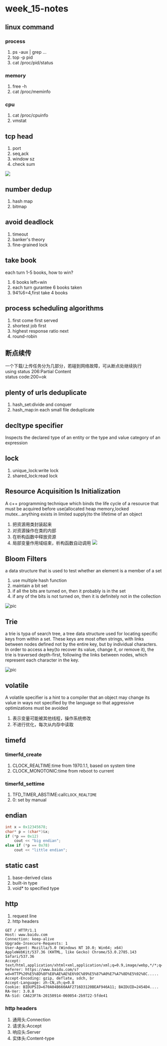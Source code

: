 # week_15-notes

## linux command

### process
1. ps -aux | grep ...
2. top -p pid
3. cat /proc/pid/status

### memory
1. free -h
2. cat /proc/meminfo

### cpu
1. cat /proc/cpuinfo
2. vmstat

## tcp head
1. port
2. seq,ack
3. window sz
4. check sum

![](https://img-blog.csdnimg.cn/265c5ca2bf9a409dba3523208a25548f.png?x-oss-process=image/watermark,type_d3F5LXplbmhlaQ,shadow_50,text_Q1NETiBAYW5saWFuNTIz,size_20,color_FFFFFF,t_70,g_se,x_16)

## number dedup
1. hash map
2. bitmap

## avoid deadlock
1. timeout
2. banker's theory
3. fine-grained lock

## take book
each turn 1-5 books, how to win?
1. 6 books left=win
2. each turn gurantee 6 books taken
3. 94%6=4,first take 4 books

## process scheduling algorithms
1. first come first served
2. shortest job first
3. highest response ratio next
4. round-robin

## 断点续传
一个下载/上传任务分为几部分，若碰到网络故障，可从断点处继续执行  
using status 206:Partial Content  
status code:200=ok

## plenty of urls deduplicate
1. hash_set:divide and conquer
2. hash_map:in each small file deduplicate

## decltype specifier
Inspects the declared type of an entity or the type and value category of an expression  

## lock
1. unique_lock:write lock
2. shared_lock:read lock

## Resource Acquisition Is Initialization
A c++ programming technique which binds the life cycle of a resource that must be acquired before use(allocated heap memory,locked mutex...anything exists in limited supply)to the lifetime of an object
1. 把资源用类封装起来
2. 对资源操作在类的内部
3. 在析构函数中释放资源
4. 局部变量作用域结束，析构函数自动调用
![](https://miro.medium.com/max/2000/1*RL_89ygWRgJLUgcoqOjPGQ.jpeg)

## Bloom Filters
a data structure that is used to test whether an element is a member of a set  
1. use multiple hash function
2. maintain a bit set
3. if all the bits are turned on, then it probably is in the set  
4. if any of the bits is not turned on, then it is definitely not in the collection

![pic](..\picture\Bloomfilter.png)

## Trie
a trie is typa of search tree, a tree data structure used for locating specific keys from within a set. These keys are most often strings, with links between nodes defined not by the entire key, but by individual characters. In order to access a key(to recover its value, change it, or remove it), the trie is traversed depth-first, following the links between nodes, which represent each character in the key.  

![pic](..\picture\trie.png)

## volatile
A volatile specifier is a hint to a compiler that an object may change its value in ways not specified by the language so that aggressive optimizations must be avoided  
1. 表示变量可能被其他线程，操作系统修改
2. 不进行优化，每次从内存中读取  

## timefd

### timerfd_create
1. CLOCK_REALTIME:time from 1970.1.1, based on system time
2. CLOCK_MONOTONIC:time from reboot to current

### timerfd_settime
1. TFD_TIMER_ABSTIME:call`CLOCK_REALTIME`
2. 0: set by manual

## endian
~~~cpp
int x = 0x12345678;
char* p = (char*)&x;
if (*p == 0x12)
    cout << "big endian";
else if (*p == 0x78)
    cout << "little endian";
~~~

## static cast
1. base-derived class
2. built-in type
3. void* to specified type

## http
1. request line
2. http headers

~~~
GET / HTTP/1.1
Host: www.baidu.com
Connection: keep-alive
Upgrade-Insecure-Requests: 1
User-Agent: Mozilla/5.0 (Windows NT 10.0; Win64; x64) AppleWebKit/537.36 (KHTML, like Gecko) Chrome/53.0.2785.143 Safari/537.36
Accept: text/html,application/xhtml+xml,application/xml;q=0.9,image/webp,*/*;q=0.8
Referer: https://www.baidu.com/s?wd=HTTP%20%E5%8D%8F%E8%AE%AE%E6%9C%89%E5%87%A0%E7%A7%8D%E5%92%8C.....
Accept-Encoding: gzip, deflate, sdch, br
Accept-Language: zh-CN,zh;q=0.8
Cookie: BIDUPSID=670A04B660AAF2716D3120BEAF946A11; BAIDUID=2454D4....
RA-Ver: 3.0.8
RA-Sid: CA623F7A-20150914-060054-2b9722-5fde41
~~~

### http headers
1. 通用头:Connection
2. 请求头:Accept
3. 响应头:Server
4. 实体头:Content-type

